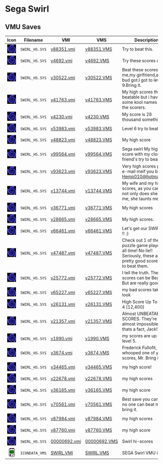 # Sega Swirl

## VMU Saves

| Icon | Filename | VMI | VMS | Description |
|------|----------|-----|-----|-------------|
| ![Sega Swirl](../icons/SWIRL_HS.SYS.GIF) | `SWIRL_HS.SYS` | [v88351.vmi](v88351.vmi) | [v88351.VMS](v88351.VMS) | Try to beat this.  |
| ![Sega Swirl](../icons/SWIRL_HS.SYS.GIF) | `SWIRL_HS.SYS` | [v4692.vmi](v4692.vmi) | [v4692.VMS](v4692.VMS) | Try these scores out.  |
| ![Sega Swirl](../icons/SWIRL_HS.SYS.GIF) | `SWIRL_HS.SYS` | [v30522.vmi](v30522.vmi) | [v30522.VMS](v30522.VMS) | Beat these scores me,my girlfriend,and my bud got.I got to level 9.Bring it.  |
| ![Sega Swirl](../icons/SWIRL_HS.SYS.GIF) | `SWIRL_HS.SYS` | [v41763.vmi](v41763.vmi) | [v41763.VMS](v41763.VMS) | My high scores they are beatable but i have some kool names for the scorers.  |
| ![Sega Swirl](../icons/SWIRL_HS.SYS.GIF) | `SWIRL_HS.SYS` | [v4230.vmi](v4230.vmi) | [v4230.VMS](v4230.VMS) | My score is 28 thousand something  |
| ![Sega Swirl](../icons/SWIRL_HS.SYS.GIF) | `SWIRL_HS.SYS` | [v53983.vmi](v53983.vmi) | [v53983.VMS](v53983.VMS) | Level 6 try to beat it.  |
| ![Sega Swirl](../icons/SWIRL_HS.SYS.GIF) | `SWIRL_HS.SYS` | [v48823.vmi](v48823.vmi) | [v48823.VMS](v48823.VMS) | My high score  |
| ![Sega Swirl](../icons/SWIRL_HS.SYS.GIF) | `SWIRL_HS.SYS` | [v99564.vmi](v99564.vmi) | [v99564.VMS](v99564.VMS) | Sega swirl My high score with my close friend's try to beat.  |
| ![Sega Swirl](../icons/SWIRL_HS.SYS.GIF) | `SWIRL_HS.SYS` | [v93623.vmi](v93623.vmi) | [v93623.VMS](v93623.VMS) | Very high scores please e-mail meif you beat. Hemp010@hotmail.com  |
| ![Sega Swirl](../icons/SWIRL_HS.SYS.GIF) | `SWIRL_HS.SYS` | [v13744.vmi](v13744.vmi) | [v13744.VMS](v13744.VMS) | My wife and my high scores, as you can see, not only does she beat me, she taunts me too.  |
| ![Sega Swirl](../icons/SWIRL_HS.SYS.GIF) | `SWIRL_HS.SYS` | [v36771.vmi](v36771.vmi) | [v36771.VMS](v36771.VMS) | My high scores  |
| ![Sega Swirl](../icons/SWIRL_HS.SYS.GIF) | `SWIRL_HS.SYS` | [v28665.vmi](v28665.vmi) | [v28665.VMS](v28665.VMS) | My high scores.  |
| ![Sega Swirl](../icons/SWIRL_HS.SYS.GIF) | `SWIRL_HS.SYS` | [v66461.vmi](v66461.vmi) | [v66461.VMS](v66461.VMS) | Let's get our SWIRL ON !! :}  |
| ![Sega Swirl](../icons/SWIRL_HS.SYS.GIF) | `SWIRL_HS.SYS` | [v47487.vmi](v47487.vmi) | [v47487.VMS](v47487.VMS) | Check out 1 of the best puzzle game players of all time! No lie!! Seriously, these are pretty good scores, try to beat them.  |
| ![Sega Swirl](../icons/SWIRL_HS.SYS.GIF) | `SWIRL_HS.SYS` | [v25772.vmi](v25772.vmi) | [v25772.VMS](v25772.VMS) | I tell the truth. These scores can be Beaten. But are really good  |
| ![Sega Swirl](../icons/SWIRL_HS.SYS.GIF) | `SWIRL_HS.SYS` | [v65227.vmi](v65227.vmi) | [v65227.VMS](v65227.VMS) | my bad scores take a look  |
| ![Sega Swirl](../icons/SWIRL_HS.SYS.GIF) | `SWIRL_HS.SYS` | [v26131.vmi](v26131.vmi) | [v26131.VMS](v26131.VMS) | High Score Up To Level 4 [12,400]  |
| ![Sega Swirl](../icons/SWIRL_HS.SYS.GIF) | `SWIRL_HS.SYS` | [v21357.vmi](v21357.vmi) | [v21357.VMS](v21357.VMS) | Almost UNBEATABLE SCORES. They're almost impossible. And thats a fact, Jack!!!!!   |
| ![Sega Swirl](../icons/SWIRL_HS.SYS.GIF) | `SWIRL_HS.SYS` | [v1990.vmi](v1990.vmi) | [v1990.VMS](v1990.VMS) | my scores are up to level 5.  |
| ![Sega Swirl](../icons/SWIRL_HS.SYS.GIF) | `SWIRL_HS.SYS` | [v3674.vmi](v3674.vmi) | [v3674.VMS](v3674.VMS) | Frederick Fullofit, I whooped one of your scores, Mr. Bring it!  |
| ![Sega Swirl](../icons/SWIRL_HS.SYS.GIF) | `SWIRL_HS.SYS` | [v34465.vmi](v34465.vmi) | [v34465.VMS](v34465.VMS) | my high score!  |
| ![Sega Swirl](../icons/SWIRL_HS.SYS.GIF) | `SWIRL_HS.SYS` | [v22678.vmi](v22678.vmi) | [v22678.VMS](v22678.VMS) | my high scores  |
| ![Sega Swirl](../icons/SWIRL_HS.SYS.GIF) | `SWIRL_HS.SYS` | [v36165.vmi](v36165.vmi) | [v36165.VMS](v36165.VMS) | my high score  |
| ![Sega Swirl](../icons/SWIRL_HS.SYS.GIF) | `SWIRL_HS.SYS` | [v70561.vmi](v70561.vmi) | [v70561.VMS](v70561.VMS) | Best save you can get no one can beat me, bring it.  |
| ![Sega Swirl](../icons/SWIRL_HS.SYS.GIF) | `SWIRL_HS.SYS` | [v87984.vmi](v87984.vmi) | [v87984.VMS](v87984.VMS) | my high scores  |
| ![Sega Swirl](../icons/SWIRL_HS.SYS.GIF) | `SWIRL_HS.SYS` | [v87760.vmi](v87760.vmi) | [v87760.VMS](v87760.VMS) | my high score  |
| ![Sega Swirl](../icons/SWIRL_HS.SYS.GIF) | `SWIRL_HS.SYS` | [00000692.vmi](00000692.vmi) | [00000692.VMS](00000692.VMS) | Swirl hi-scores  |
| ![Sega Swirl](../icons/ICONDATA_VMS.GIF) | `ICONDATA_VMS` | [SWIRL.VMI](SWIRL.VMI) | [SWIRL.VMS](SWIRL.VMS) | SEGA Swirl VMU icon. |
